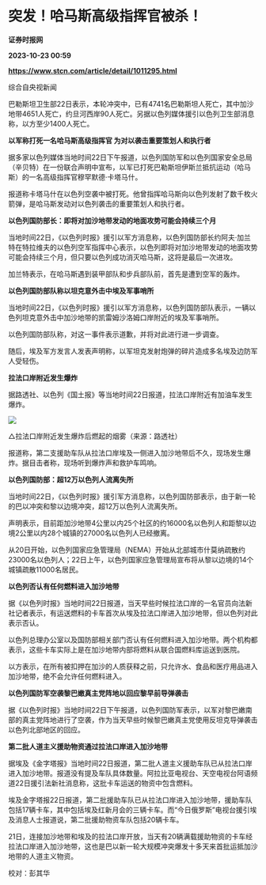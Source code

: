 # 突发！哈马斯高级指挥官被杀！
**证券时报网**

**2023-10-23 00:59**

**https://www.stcn.com/article/detail/1011295.html**

综合自央视新闻

巴勒斯坦卫生部22日表示，本轮冲突中，已有4741名巴勒斯坦人死亡，其中加沙地带4651人死亡，约旦河西岸90人死亡。另据以色列媒体援引以色列卫生部消息称，以方至少1400人死亡。

**以军称打死一名哈马斯高级指挥官 为对以袭击重要策划人和执行者**

据多家以色列媒体当地时间22日下午报道，以色列国防军和以色列国家安全总局（辛贝特）在一份联合声明中宣布，以军已打死巴勒斯坦伊斯兰抵抗运动（哈马斯）的一名高级指挥官穆罕默德·卡塔马什。

报道称卡塔马什在以色列空袭中被打死。他曾指挥哈马斯向以色列发射了数千枚火箭弹，是哈马斯发动对以色列袭击的重要策划人和执行者。

**以色列国防部长：即将对加沙地带发动的地面攻势可能会持续三个月**

当地时间22日，《以色列时报》援引以军方消息称，以色列国防部长约阿夫·加兰特在特拉维夫的以色列空军指挥中心表示，以色列即将对加沙地带发动的地面攻势可能会持续三个月，但只要以色列成功消灭哈马斯，这将是最后一次进攻。

加兰特表示，在哈马斯遇到装甲部队和步兵部队前，首先是遭到空军的轰炸。

**以色列国防部队称以坦克意外击中埃及军事哨所**

当地时间22日，《以色列时报》援引以军方消息称，以色列国防部队表示，一辆以色列坦克意外击中加沙地带的凯雷姆沙洛姆口岸附近的埃及军事哨所。

以色列国防部队称，对这一事件表示道歉，并将对此进行进一步调查。

随后，埃及军方发言人发表声明称，以军坦克发射炮弹的碎片造成多名埃及边防军人受轻伤。

**拉法口岸附近发生爆炸**

据路透社、以色列《国土报》等当地时间22日报道，拉法口岸附近有加油车发生爆炸。

![](https://stcn-main.oss-cn-shenzhen.aliyuncs.com/upload/wechat/20231023/YRdSz9epGViahrMrticMgJACo9a62iaBfqjBibOUS7cytFqbwia4VyoGicbEU60GnPTYRX3l5UOdGUW19hciasiciaDiaeMA.gif)

△拉法口岸附近发生爆炸后燃起的烟雾（来源：路透社）

报道称，第二支援助车队从拉法口岸埃及一侧进入加沙地带后不久，现场发生爆炸。据目击者称，现场听到爆炸声和救护车鸣响。

**以色列国防部：超12万以色列人流离失所**

当地时间22日，《以色列时报》援引军方消息称，以色列国防部表示，由于新一轮的巴以冲突和黎以边境冲突，超12万以色列人流离失所。

声明表示，目前距加沙地带4公里以内25个社区的约16000名以色列人和距黎以边境2公里以内28个城镇的27000名以色列人已经撤离。

从20日开始，以色列国家应急管理局（NEMA）开始从北部城市什莫纳疏散约23000名以色列人；22日上午，以色列国家应急管理局宣布将从黎以边境的14个城镇疏散11000名居民。

**以色列否认有任何燃料进入加沙地带**

据《以色列时报》当地时间22日报道，当天早些时候拉法口岸的一名官员向法新社记者表示，有运送燃料的卡车首次从埃及拉法口岸进入加沙地带，但以色列对此表示否认。

以色列总理办公室以及国防部相关部门否认有任何燃料进入加沙地带。两个机构都表示，这些卡车实际上是在加沙地带内部将燃料从联合国燃料库运送到医院。

以方表示，在所有被扣押在加沙的人质获释之前，只允许水、食品和医疗用品进入加沙地带，绝不会允许任何燃料进入。

**以色列国防军空袭黎巴嫩真主党阵地以回应黎早前导弹袭击**

据《以色列时报》当地时间22日下午报道，以色列国防军表示，以军对黎巴嫩南部的真主党阵地进行了空袭，作为当天早些时候黎巴嫩真主党使用反坦克导弹袭击以色列北部地区的回应。

**第二批人道主义援助物资通过拉法口岸进入加沙地带**

据埃及《金字塔报》当地时间22日报道，第二批人道主义援助车队已从拉法口岸进入加沙地带。报道没有提及车队具体数量。阿拉比亚电视台、天空电视台阿语频道22日援引法新社消息称，这批卡车运送的物资中包含燃料。

埃及金字塔报22日报道，第二批援助车队已从拉法口岸进入加沙地带，援助车队包括17辆卡车，其中包括埃及红新月会的三辆卡车。而“今日俄罗斯”电视台援引埃及消息人士报道说，第二批援助物资车队包括20辆卡车。

21日，连接加沙地带和埃及的拉法口岸开放，当天有20辆满载援助物资的卡车经拉法口岸进入加沙地带，这也是巴以新一轮大规模冲突爆发十多天来首批运抵加沙地带的人道主义物资。

校对：彭其华